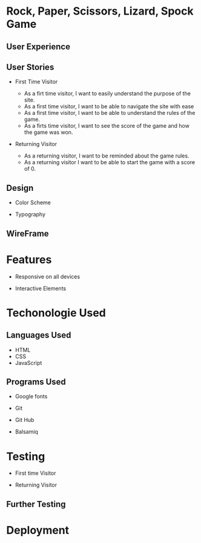 # Rock, Paper, Scissors, Lizard, Spock Game

## User Experience

## User Stories

- First Time Visitor 
    - As a firt time visitor, I want to easily understand the purpose of the site.
    - As a first time visitor, I want to be able to navigate the site with ease
    - As a first time visitor, I want to be able to understand the rules of the game. 
    - As a firts time visitor, I want to see the score of the game and how the game was won.

- Returning Visitor
    - As a returning visitor, I want to be reminded about the game rules.
    - As a returning visitor I want to be able to start the game with a score of 0.


## Design
- Color Scheme

- Typography

## WireFrame

# Features

- Responsive on all devices

- Interactive Elements

# Techonologie Used

## Languages Used

- HTML
- CSS
- JavaScript

## Programs Used

- Google fonts

- Git

- Git Hub

- Balsamiq

# Testing

- First time Visitor


- Returning Visitor

## Further Testing



# Deployment